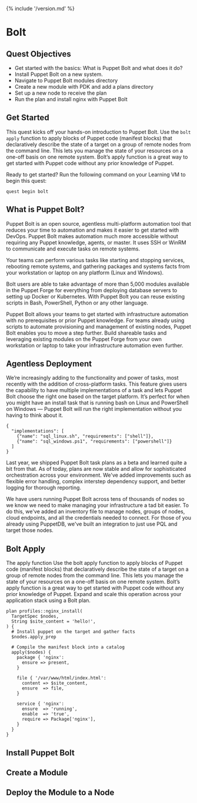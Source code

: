 {% include '/version.md' %}


# Bolt

## Quest Objectives

- Get started with the basics: What is Puppet Bolt and what does it do?
- Install Puppet Bolt on a new system.
- Navigate to Puppet Bolt modules directory
- Create a new module with PDK and add a plans directory
- Set up a new node to receive the plan
- Run the plan and install nginx with Puppet Bolt

## Get Started

This quest kicks off your hands-on introduction to Puppet Bolt. Use the `bolt apply` function to apply blocks of Puppet code (manifest blocks) that declaratively describe the state of a target on a group of remote nodes from the command line. This lets you manage the state of your resources on a one-off basis on one remote system. Bolt’s apply function is a great way to get started with Puppet code without any prior knowledge of Puppet. 

Ready to get started? Run the following command on your Learning VM to begin this quest:

    quest begin bolt

## What is Puppet Bolt?

Puppet Bolt is an open source, agentless multi-platform automation tool that reduces your time to automation and makes it easier to get started with DevOps. Puppet Bolt makes automation much more accessible without requiring any Puppet knowledge, agents, or master. It uses SSH or WinRM to communicate and execute tasks on remote systems.

Your teams can perform various tasks like starting and stopping services, rebooting remote systems, and gathering packages and systems facts from your workstation or laptop on any platform (Linux and Windows).

Bolt users are able to take advantage of more than 5,000 modules available in the Puppet Forge for everything from deploying database servers to setting up Docker or Kubernetes. With Puppet Bolt you can reuse existing scripts in Bash, PowerShell, Python or any other language.

Puppet Bolt allows your teams to get started with infrastructure automation with no prerequisites or prior Puppet knowledge. For teams already using scripts to automate provisioning and management of existing nodes, Puppet Bolt enables you to move a step further. Build shareable tasks and leveraging existing modules on the Puppet Forge from your own workstation or laptop to take your infrastructure automation even further.


## Agentless Deployment

We’re increasingly adding to the functionality and power of tasks, most recently with the addition of cross-platform tasks. This feature gives users the capability to have multiple implementations of a task and lets Puppet Bolt choose the right one based on the target platform. It’s perfect for when you might have an install task that is running bash on Linux and PowerShell on Windows — Puppet Bolt will run the right implementation without you having to think about it.

```
{
  "implementations": [
    {"name": "sql_linux.sh", "requirements": ["shell"]},
    {"name": "sql_windows.ps1", "requirements": ["powershell"]}
  ]
}
```

Last year, we shipped Puppet Bolt task plans as a beta and learned quite a bit from that. As of today, plans are now stable and allow for sophisticated orchestration across your environment. We've added improvements such as flexible error handling, complex interstep dependency support, and better logging for thorough reporting.

We have users running Puppet Bolt across tens of thousands of nodes so we know we need to make managing your infrastructure a tad bit easier. To do this, we've added an inventory file to manage nodes, groups of nodes, cloud endpoints, and all the credentials needed to connect. For those of you already using PuppetDB, we've built an integration to just use PQL and target those nodes.

## Bolt Apply

The apply function
Use the bolt apply function to apply blocks of Puppet code (manifest blocks) that declaratively describe the state of a target on a group of remote nodes from the command line. This lets you manage the state of your resources on a one-off basis on one remote system. Bolt’s apply function is a great way to get started with Puppet code without any prior knowledge of Puppet. Expand and scale this operation across your application stack using a Bolt plan.

```
plan profiles::nginx_install(
  TargetSpec $nodes,
  String $site_content = 'hello!',
) {
  # Install puppet on the target and gather facts
  $nodes.apply_prep

  # Compile the manifest block into a catalog 
  apply($nodes) {
    package { 'nginx':
      ensure => present,
    }

    file { '/var/www/html/index.html':
      content => $site_content,
      ensure  => file,
    }

    service { 'nginx':
      ensure  => 'running',
      enable  => 'true',
      require => Package['nginx'],
    }
  }
}
```

## Install Puppet Bolt

## Create a Module

## Deploy the Module to a Node